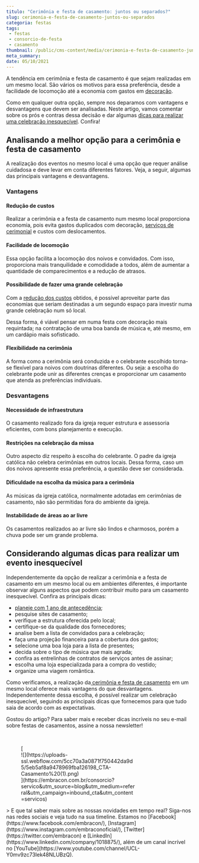 ```yaml
---
titulo: "Cerimônia e festa de casamento: juntos ou separados?"
slug: cerimonia-e-festa-de-casamento-juntos-ou-separados
categoria: festas
tags:
 - festas
 - consorcio-de-festa
 - casamento
thumbnail: /public/cms-content/media/cerimonia-e-festa-de-casamento-juntos-ou-separados.jpeg
meta_summary: 
date: 05/10/2021
---
```

A tendência em cerimônia e festa de casamento é que sejam realizadas em um mesmo local. São vários os motivos para essa preferência, desde a facilidade de locomoção até a economia com gastos em [decoração](https://www.embracon.com.br/blog/conheca-as-principais-tendencias-em-decoracao-de-casamento).

Como em qualquer outra opção, sempre nos deparamos com vantagens e desvantagens que devem ser analisadas. Neste artigo, vamos comentar sobre os prós e contras dessa decisão e dar algumas [dicas para realizar uma celebração inesquecível](https://www.embracon.com.br/blog/dia-de-festa-5-coisas-que-nao-podem-faltar-no-seu-casamento). Confira!

Analisando a melhor opção para a cerimônia e festa de casamento
---------------------------------------------------------------

A realização dos eventos no mesmo local é uma opção que requer análise cuidadosa e deve levar em conta diferentes fatores. Veja, a seguir, algumas das principais vantagens e desvantagens.

### Vantagens

#### Redução de custos

Realizar a cerimônia e a festa de casamento num mesmo local proporciona economia, pois evita gastos duplicados com decoração, [serviços de cerimonial](https://www.embracon.com.br/blog/cerimonial-de-casamento-vale-a-pena-contratar) e custos com deslocamentos.

#### Facilidade de locomoção

Essa opção facilita a locomoção dos noivos e convidados. Com isso, proporciona mais tranquilidade e comodidade a todos, além de aumentar a quantidade de comparecimentos e a redução de atrasos.

#### Possibilidade de fazer uma grande celebração

Com a [redução dos custos](https://www.embracon.com.br/consorcio-servicos) obtidos, é possível aproveitar parte das economias que seriam destinadas a um segundo espaço para investir numa grande celebração num só local.

Dessa forma, é viável pensar em numa festa com decoração mais requintada; na contratação de uma boa banda de música e, até mesmo, em um cardápio mais sofisticado.

#### Flexibilidade na cerimônia

A forma como a cerimônia será conduzida e o celebrante escolhido torna-se flexível para noivos com doutrinas diferentes. Ou seja: a escolha do celebrante pode unir as diferentes crenças e proporcionar um casamento que atenda as preferências individuais.

### Desvantagens

#### Necessidade de infraestrutura

O casamento realizado fora da igreja requer estrutura e assessoria eficientes, com bons planejamento e execução.

#### Restrições na celebração da missa

Outro aspecto diz respeito à escolha do celebrante. O padre da igreja católica não celebra cerimônias em outros locais. Dessa forma, caso um dos noivos apresente essa preferência, a questão deve ser considerada.

#### Dificuldade na escolha da música para a cerimônia

As músicas da igreja católica, normalmente adotadas em cerimônias de casamento, não são permitidas fora do ambiente da igreja.

#### Instabilidade de áreas ao ar livre

Os casamentos realizados ao ar livre são lindos e charmosos, porém a chuva pode ser um grande problema.

Considerando algumas dicas para realizar um evento inesquecível
---------------------------------------------------------------

Independentemente da opção de realizar a cerimônia e a festa de casamento em um mesmo local ou em ambientes diferentes, é importante observar alguns aspectos que podem contribuir muito para um casamento inesquecível. Confira as principais dicas:

- [planeje com 1 ano de antecedência](https://www.embracon.com.br/blog/dia-de-festa-5-coisas-que-nao-podem-faltar-no-seu-casamento);
- pesquise sites de casamento;
- verifique a estrutura oferecida pelo local;
- certifique-se da qualidade dos fornecedores;
- analise bem a lista de convidados para a celebração;
- faça uma projeção financeira para a cobertura dos gastos;
- selecione uma boa loja para a lista de presentes;
- decida sobre o tipo de música que mais agrada;
- confira as entrelinhas de contratos de serviços antes de assinar;
- escolha uma loja especializada para a compra do vestido;
- organize uma viagem romântica.

Como verificamos, a realização da[ cerimônia e festa de casamento](https://www.embracon.com.br/blog/cerimonial-de-casamento-vale-a-pena-contratar) em um mesmo local oferece mais vantagens do que desvantagens. Independentemente dessa escolha, é possível realizar um celebração inesquecível, seguindo as principais dicas que fornecemos para que tudo saia de acordo com as expectativas.

Gostou do artigo? Para saber mais e receber dicas incríveis no seu e-mail sobre festas de casamentos, assine a nossa newsletter!

‍

<figure class="w-richtext-figure-type-image w-richtext-align-center" style="max-width:310px">[<div>![](https://uploads-ssl.webflow.com/5cc70a3a0871f750442da9d5/5eb5af8a9478969fba126198_CTA-Casamento%20(1).png)</div>](https://embracon.com.br/consorcio?servico&utm_source=blog&utm_medium=referral&utm_campaign=inbound_cta&utm_content=servicos)</figure>> E que tal saber mais sobre as nossas novidades em tempo real? Siga-nos nas redes sociais e veja tudo na sua timeline. Estamos no [Facebook](https://www.facebook.com/embracon/), [Instagram](https://www.instagram.com/embraconoficial/), [Twitter](https://twitter.com/embracon) e [LinkedIn](https://www.linkedin.com/company/1018875/), além de um canal incrível no [YouTube](https://www.youtube.com/channel/UCL-Y0mv9zc73Iek48NLUBzQ).

‍

